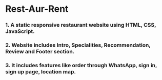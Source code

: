 # Rest-Aur-Rent
### 1. A static responsive restaurant website using HTML, CSS, JavaScript.
### 2. Website includes Intro, Specialities, Recommendation, Review and Footer section.
### 3. It includes features like order through WhatsApp, sign in, sign up page, location map.

